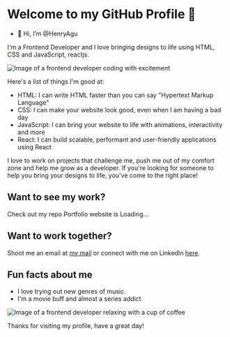 
<!---
HenryAgu/HenryAgu is a ✨ special ✨ repository because its `README.md` (this file) appears on your GitHub profile.
You can click the Preview link to take a look at your changes.
--->

# Welcome to my GitHub Profile 🎉

- 👋 Hi, I’m @HenryAgu

I'm a Frontend Developer and I love bringing designs to life using HTML, CSS and JavaScript, reactjs.

![Image of a frontend developer coding with excitement](https://media.giphy.com/media/3o7aCQR4Zhr0EgLbKs/giphy.gif)

Here's a list of things I'm good at:

- HTML: I can write HTML faster than you can say "Hypertext Markup Language"
- CSS: I can make your website look good, even when I am having a bad day
- JavaScript: I can bring your website to life with animations, interactivity and more
- React: I can build scalable, performant and user-friendly applications using React

I love to work on projects that challenge me, push me out of my comfort zone and help me grow as a developer. If you're looking for someone to help you bring your designs to life, you've come to the right place!

## Want to see my work?

Check out my repo
Portfolio website is Loading...

## Want to work together?

Shoot me an email at [my mail](mailto:aguhenrychuks@gmail.com) or connect with me on LinkedIn [here](https://www.linkedin.com/in/aguhenry).

## Fun facts about me

- I love trying out new genres of music.
- I'm a movie buff and almost a series addict

![Image of a frontend developer relaxing with a cup of coffee](https://media.giphy.com/media/3oEjHVYcYhQj2ZU4zK/giphy.gif)

Thanks for visiting my profile, have a great day!
